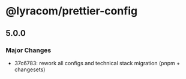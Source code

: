 # @lyracom/prettier-config

## 5.0.0

### Major Changes

- 37c6783: rework all configs and technical stack migration (pnpm + changesets)
